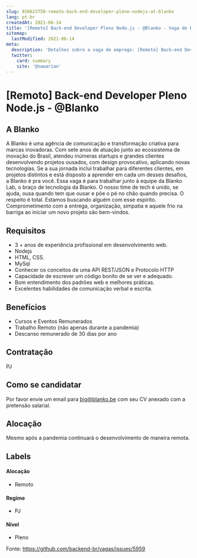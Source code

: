 ```yaml
---
slug: 920623758-remoto-back-end-developer-pleno-nodejs-at-blanko
lang: pt-br
createdAt: 2021-06-14
title: '[Remoto] Back-end Developer Pleno Node.js - @Blanko - Vaga de Emprego'
sitemap:
  lastModified: 2021-06-14
meta:
  description: 'Detalhes sobre a vaga de emprego: [Remoto] Back-end Developer Pleno Node.js - @Blanko'
  twitter:
    card: summary
    site: '@nawarian'
---
```


# [Remoto] Back-end Developer Pleno Node.js - @Blanko

## A Blanko
A Blanko é uma agência de comunicação e transformação criativa para marcas inovadoras.
Com sete anos de atuação junto ao ecossistema de inovação do Brasil, atendeu inúmeras startups e grandes clientes desenvolvendo projetos ousados, com design provocativo, aplicando novas tecnologias.
Se a sua jornada inclui trabalhar para diferentes clientes, em projetos distintos e está disposto a aprender em cada um desses desafios, a Blanko é pra você.
Essa vaga é para trabalhar junto à equipe da Blanko Lab, o braço de tecnologia da Blanko.
O nosso time de tech é unido, se ajuda, ousa quando tem que ousar e põe o pé no chão quando precisa. O respeito é total. Estamos buscando alguém com esse espírito.
Comprometimento com a entrega, organização, simpatia e aquele frio na barriga ao iniciar um novo projeto são bem-vindos.


## Requisitos

* 3 + anos de experiência profissional em desenvolvimento web.
* Nodejs
* HTML, CSS.
* MySql
* Conhecer os conceitos de uma API REST/JSON e Protocolo HTTP
* Capacidade de escrever um código bonito de se ver e adequado.
* Bom entendimento dos padrões web e melhores práticas.
* Excelentes habilidades de comunicação verbal e escrita.

## Benefícios

* Cursos e Eventos Remunerados
* Trabalho Remoto (não apenas durante a pandemia)
* Descanso remunerado de 30 dias por ano

## Contratação

PJ

## Como se candidatar

Por favor envie um email para big@blanko.be com seu CV anexado com a pretensão salarial.

## Alocação

Mesmo após a pandemia continuará o desenvolvimento de maneira remota.

## Labels
<!-- retire os labels que não fazem sentido à vaga -->

#### Alocação
- Remoto

#### Regime
- PJ

#### Nível
- Pleno



Fonte: https://github.com/backend-br/vagas/issues/5959